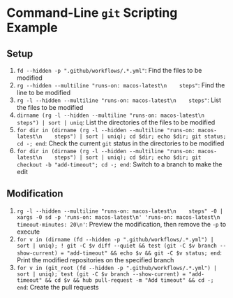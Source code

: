 # Command-Line `git` Scripting Example

## Setup

1. `fd --hidden -p ".github/workflows/.*.yml"`: Find the files to be modified
2. `rg --hidden --multiline "runs-on: macos-latest\n    steps"`: Find the line to be modified
3. `rg -l --hidden --multiline "runs-on: macos-latest\n    steps"`: List the files to be modified
4. `dirname (rg -l --hidden --multiline "runs-on: macos-latest\n    steps") | sort | uniq`: List the directories of the files to be modified
5. `for dir in (dirname (rg -l --hidden --multiline "runs-on: macos-latest\n    steps") | sort | uniq); cd $dir; echo $dir; git status; cd -; end`: Check the current `git` status in the directories to be modified
6. `for dir in (dirname (rg -l --hidden --multiline "runs-on: macos-latest\n    steps") | sort | uniq); cd $dir; echo $dir; git checkout -b "add-timeout"; cd -; end`: Switch to a branch to make the edit

## Modification

1. `rg -l --hidden --multiline "runs-on: macos-latest\n    steps" -0 | xargs -0 sd -p 'runs-on: macos-latest\n' 'runs-on: macos-latest\n    timeout-minutes: 20\n'`: Preview the modification, then remove the `-p` to execute
2. `for v in (dirname (fd --hidden -p ".github/workflows/.*.yml") | sort | uniq); ! git -C $v diff --quiet && test (git -C $v branch --show-current) = "add-timeout" && echo $v && git -C $v status; end`: Print the modified repositories on the specified branch
3. `for v in (git_root (fd --hidden -p ".github/workflows/.*.yml") | sort | uniq); test (git -C $v branch --show-current) = "add-timeout" && cd $v && hub pull-request -m "Add timeout" && cd -; end`: Create the pull requests
